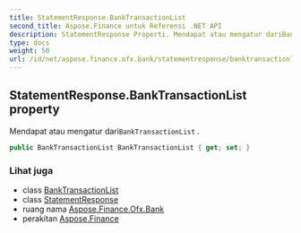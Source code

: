 ```yaml
---
title: StatementResponse.BankTransactionList
second_title: Aspose.Finance untuk Referensi .NET API
description: StatementResponse Properti. Mendapat atau mengatur dariBankTransactionList .
type: docs
weight: 50
url: /id/net/aspose.finance.ofx.bank/statementresponse/banktransactionlist/
---
```

## StatementResponse.BankTransactionList property

Mendapat atau mengatur dari`BankTransactionList` .

```csharp
public BankTransactionList BankTransactionList { get; set; }
```

### Lihat juga

* class [BankTransactionList](../../../aspose.finance.ofx/banktransactionlist/)
* class [StatementResponse](../)
* ruang nama [Aspose.Finance.Ofx.Bank](../../statementresponse/)
* perakitan [Aspose.Finance](../../../)


